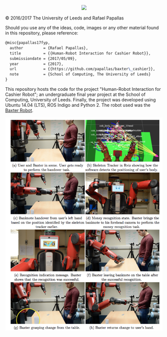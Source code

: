 <p align="center">
  <img src="img/demo.gif">
</p>

© 2016/2017 The University of Leeds and Rafael Papallas

Should you use any of the ideas, code, images or any other material found in this repository, please reference:

```latex
@misc{papallas17fyp,
  author         = {Rafael Papallas},
  title          = {{Human-Robot Interaction for Cashier Robot}},
  submissiondate = {2017/05/09},
  year           = {2017},
  url            = {{https://github.com/papallas/baxter\_cashier}},
  note           = {School of Computing, The University of Leeds}
}
```

This repository hosts the code for the project "Human-Robot Interaction for Cashier Robot"; an undergraduate final year project at the School of Computing, University of Leeds. Finally, the project was developed using Ubuntu 14.04 (LTS), ROS Indigo and Python 2. The robot used was the [Baxter Robot](http://www.rethinkrobotics.com/baxter/).

![Project in pictures](https://github.com/papallas/baxter_cashier/blob/master/img/project_explanation.png)
